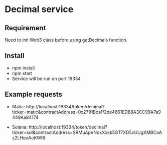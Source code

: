 # Decimal service

## Requirement
Need to init Web3 class before using getDecimals function.

## Install
- npm install
- npm start
- Service will be run on port 19334

## Example requests
- Matic: http://localhost:19334/token/decimal?ticker=matic&contractAddress=0x2791Bca1f2de4661ED88A30C99A7a9449Aa84174

- Solana: http://localhost:19334/token/decimal?ticker=sol&contractAddress=SRMuApVNdxXokk5GT7XD5cUUgXMBCoAz2LHeuAoKWRt